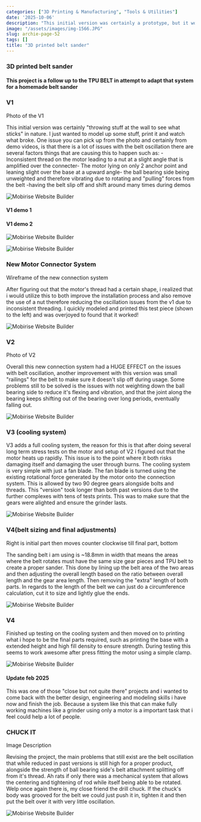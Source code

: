 ```yaml
---
categories: ["3D Printing & Manufacturing", "Tools & Utilities"]
date: '2025-10-06'
description: "This initial version was certainly a prototype, but it works surprisingly well for light sanding tasks."
image: "/assets/images/img-1566.JPG"
slug: archie-page-52
tags: []
title: "3D printed belt sander"
---
```



### 3D printed belt sander


#### This project is a follow up to the TPU BELT in attempt to adapt that system for a homemade belt sander




### V1


Photo of the V1


This initial version was certainly "throwing stuff at the wall to see what sticks" in nature. I just wanted to model up some stuff, print it and watch what broke. One issue you can pick up from the photo and certainly from demo videos, is that there is a lot of issues with the belt oscillation there are several factors things that are causing this to happen such as: - Inconsistent thread on the motor leading to a nut at a slight angle that is amplified over the connecter- The motor lying on only 2 anchor point and leaning slight over the base at a upward angle- the ball bearing side being unweighted and therefore vibrating due to rotating and "pulling" forces from the belt -having the belt slip off and shift around many times during demos


![Mobirise Website Builder](/assets/images/img-1566.JPG)




#### V1 demo 1




#### V1 demo 2




![Mobirise Website Builder](/assets/images/img-20240631.JPG)


![Mobirise Website Builder](/assets/images/img-20240630.JPG)




### New Motor Connector System


Wireframe of the new connection system


After figuring out that the motor's thread had a certain shape, i realized that i would utilize this to both improve the installation process and also remove the use of a nut therefore reducing the oscillation issues from the v1 due to inconsistent threading. I quickly modeled and printed this test piece (shown to the left) and was overjoyed to found that it worked!


![Mobirise Website Builder](/assets/images/screen-shot-2024-07-11-at-2.03.43-am.PNG)




### V2


Photo of V2


Overall this new connection system had a HUGE EFFECT on the issues with belt oscillation, another improvement with this version was small "railings" for the belt to make sure it doesn't slip off during usage. Some problems still to be solved is the issues with not weighting down the ball bearing side to reduce it's flexing and vibration, and that the joint along the bearing keeps shifting out of the bearing over long periods, eventually falling out.


![Mobirise Website Builder](/assets/images/img-1676.JPG)




### V3 (cooling system)


V3 adds a full cooling system, the reason for this is that after doing several long term stress tests on the motor and setup of V2 i figured out that the motor heats up rapidly. This issue is to the point where it both risks damaging itself and damaging the user through burns. The cooling system is very simple with just a fan blade. The fan blade is turned using the existing rotational force generated by the motor onto the connection system. This is allowed by two 90 degree gears alongside bolts and threads. This "version" took longer than both past versions due to the further complexes with tens of tests prints. This was to make sure that the gears were alighted and ensure the grinder lasts.


![Mobirise Website Builder](/assets/images/screen-shot-2024-07-25-at-3.11.01-pm.PNG)




### V4(belt sizing and final adjustments)


Right is initial part then moves counter clockwise till final part, bottom


The sanding belt i am using is ~18.8mm in width that means the areas where the belt rotates must have the same size gear pieces and TPU belt to create a proper sander. This done by lining up the belt area of the two areas and then adjusting the overall length based on the ratio between overall length and the gear area length. Then removing the "extra" length of both parts. In regards to the length of the belt we can just do a circumference calculation, cut it to size and lightly glue the ends.


![Mobirise Website Builder](/assets/images/screen-shot-2024-09-03-at-10.55.20-am.PNG)




### V4


Finished up testing on the cooling system and then moved on to printing what i hope to be the final parts required, such as printing the base with a extended height and high fill density to ensure strength. During testing this seems to work awesome after press fitting the motor using a simple clamp.


![Mobirise Website Builder](/assets/images/img-1982.JPG)




#### Update feb 2025


This was one of those "close but not quite there" projects and i wanted to come back with the better design, engineering and modeling skills i have now and finish the job. Because a system like this that can make fully working machines like a grinder using only a motor is a important task that i feel could help a lot of people.




### CHUCK IT


Image Description


Revising the project, the main problems that still exist are the belt oscillation that while reduced in past versions is still high for a proper product, alongside the strength of ball bearing side's belt attachment splitting off from it's thread. Ah rats if only there was a mechanical system that allows the centering and tightening of rod while itself being able to be rotated. Welp once again there is, my close friend the drill chuck. If the chuck's body was grooved for the belt we could just push it in, tighten it and then put the belt over it with very little oscillation.


![Mobirise Website Builder](/assets/images/5.JPG)


